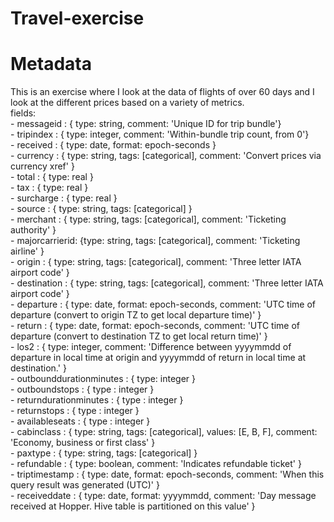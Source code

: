 # Travel-exercise
# Metadata<br>
This is an exercise where I look at the data of flights of over 60 days and I look at the different prices based
on a variety of metrics. <br>
fields: <br>
    - messageid :   { type: string, comment: 'Unique ID for trip bundle'}<br>
    - tripindex :   { type: integer, comment: 'Within-bundle trip count, from 0'}<br>
    - received :    { type: date, format: epoch-seconds }<br>
    - currency :    { type: string, tags: [categorical], comment: 'Convert prices via currency xref' }<br>
    - total :       { type: real }<br>
    - tax :         { type: real }<br>
    - surcharge :   { type: real }<br>
    - source :      { type: string, tags: [categorical] }<br>
    - merchant :    { type: string, tags: [categorical], comment: 'Ticketing authority' }<br>
    - majorcarrierid: {type: string, tags: [categorical], comment: 'Ticketing airline' }<br>
    - origin :      { type: string, tags: [categorical], comment: 'Three letter IATA airport code' }<br>
    - destination : { type: string, tags: [categorical], comment: 'Three letter IATA airport code' }<br>
    - departure :   { type: date, format: epoch-seconds, comment: 'UTC time of departure (convert to origin TZ to get local departure time)' }<br>
    - return :      { type: date, format: epoch-seconds, comment: 'UTC time of departure (convert to destination TZ to get local return time)' }<br>
    - los2 :         { type: integer, comment: 'Difference between yyyymmdd of departure in local time at origin and yyyymmdd of return in local time at destination.' }<br>
    - outbounddurationminutes : { type: integer }<br>
    - outboundstops : { type : integer }<br>
    - returndurationminutes : { type : integer }<br>
    - returnstops : { type : integer }<br>
    - availableseats : { type : integer }<br>
    - cabinclass : { type: string, tags: [categorical], values: [E, B, F], comment: 'Economy, business or first class' }<br>
    - paxtype : { type: string, tags: [categorical] }<br>
    - refundable : { type: boolean, comment: 'Indicates refundable ticket' }<br>
    - triptimestamp : { type: date, format: epoch-seconds, comment: 'When this query result was generated (UTC)' }<br>
    - receiveddate : { type: date, format: yyyymmdd, comment: 'Day message received at Hopper.  Hive table is partitioned on this value' }<br>
